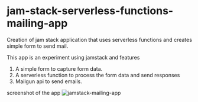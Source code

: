 # jam-stack-serverless-functions-mailing-app
Creation of jam stack application that uses serverless functions and creates simple form to send mail.

This app is an experiment using jamstack and features
1. A simple form to capture form data.
2. A serverless function to process the form data and send responses 
3. Mailgun api to send emails.


screenshot of the app
![jamstack-mailing-app](https://user-images.githubusercontent.com/64726338/124305667-08d04e00-db83-11eb-97a9-0d63d167d1b3.png)
